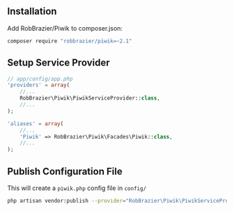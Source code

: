 ## Installation

Add RobBrazier/Piwik to composer.json:

```bash
composer require "robbrazier/piwik=~2.1"
```

## Setup Service Provider

```php
// app/config/app.php
'providers' = array(
    //...
    RobBrazier\Piwik\PiwikServiceProvider::class,
    //...
);

'aliases' = array(
    //...
    'Piwik' => RobBrazier\Piwik\Facades\Piwik::class,
    //...
);
```

## Publish Configuration File

This will create a `piwik.php` config file in `config/`

```bash
php artisan vendor:publish --provider="RobBrazier\Piwik\PiwikServiceProvider" --tag="config"
```
